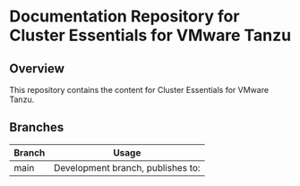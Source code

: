 # Documentation Repository for Cluster Essentials for VMware Tanzu

## Overview

This repository contains the content for Cluster Essentials for VMware Tanzu.

## Branches

| Branch | Usage |
|--------|-------|
| main | Development branch, publishes to:  |

